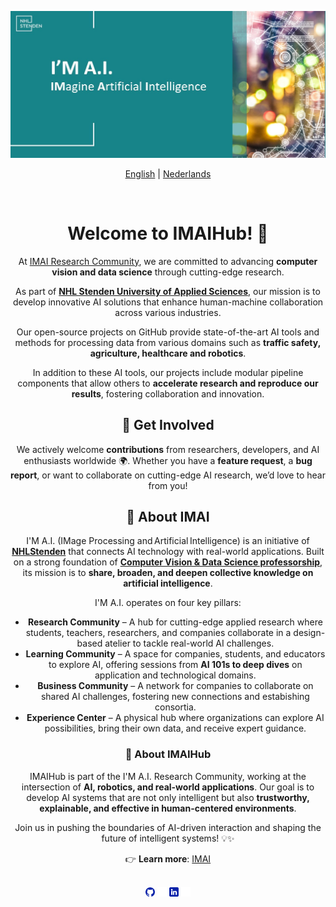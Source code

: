 <p align="center">
  <a href="https://www.nhlstenden.com/imai">
  <img width="900" src="https://github.com/imaihub/.github/blob/main/header/imai_header.jpg"></a>
</p>
<div align="center">

[English](https://www.nhlstenden.com/en/IMAI) | [Nederlands](https://www.nhlstenden.com/onderzoek/lectoraten/computer-vision-data-science/IMAI)

<br>

# Welcome to IMAIHub! 🚀  

At [IMAI Research Community](https://www.nhlstenden.com/en/IMAI), we are committed to advancing **computer vision and data science** through cutting-edge research.

As part of [**NHL Stenden University of Applied Sciences**](https://www.nhlstenden.com/), our mission is to develop innovative AI solutions that enhance human-machine collaboration across various industries.  

Our open-source projects on GitHub provide state-of-the-art AI tools and methods for processing data from various domains such as **traffic safety, agriculture, healthcare and robotics**.

In addition to these AI tools, our projects include modular pipeline components that allow others to **accelerate research and reproduce our results**, fostering collaboration and innovation.

## 🤝 Get Involved  
We actively welcome **contributions** from researchers, developers, and AI enthusiasts worldwide 🌍. Whether you have a **feature request**, a **bug report**, or want to collaborate on cutting-edge AI research, we’d love to hear from you!

## 🔬 About IMAI  

I'M A.I. (IMage Processing and Artificial Intelligence) is an initiative of [**NHLStenden**](https://www.nhlstenden.com/en/) that connects AI technology with real-world applications. Built on a strong foundation of [**Computer Vision & Data Science professorship**](https://www.nhlstenden.com/en/research/research-and-professorships/computer-vision-data-science), its mission is to **share, broaden, and deepen collective knowledge on artificial intelligence**.  

I'M A.I. operates on four key pillars:  

- **Research Community** – A hub for cutting-edge applied research where students, teachers, researchers, and companies collaborate in a design-based atelier to tackle real-world AI challenges.  
- **Learning Community** – A space for companies, students, and educators to explore AI, offering sessions from **AI 101s to deep dives** on application and technological domains.  
- **Business Community** – A network for companies to collaborate on shared AI challenges, fostering new connections and estabishing consortia.  
- **Experience Center** – A physical hub where organizations can explore AI possibilities, bring their own data, and receive expert guidance.  

### 🤖 About IMAIHub  

IMAIHub is part of the I'M A.I. Research Community, working at the intersection of **AI, robotics, and real-world applications**. Our goal is to develop AI systems that are not only intelligent but also **trustworthy, explainable, and effective in human-centered environments**.

Join us in pushing the boundaries of AI-driven interaction and shaping the future of intelligent systems! 💡✨  

👉 **Learn more**: [IMAI](https://www.nhlstenden.com/en/IMAI)  


<br>
<a href="https://github.com/imaihub"><img src="https://github.com/imaihub/.github/blob/main/assets/github.png" width="3%" alt="Ultralytics GitHub"></a>
<img src="https://github.com/imaihub/.github/blob/main/assets/github_transparent.png" width="3%" alt="space">
<a href="https://nl.linkedin.com/company/computer-vision-data-science"><img src="https://github.com/imaihub/.github/blob/main/assets/linkedin.png" width="3%" alt="Ultralytics LinkedIn"></a>
<img src="https://github.com/imaihub/.github/blob/main/assets/linkedin_transparent.png" width="3%" alt="space">

</div>